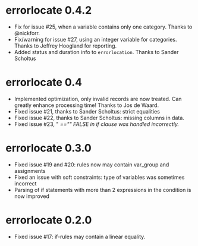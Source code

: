 # errorlocate 0.4.2

* Fix for issue #25, when a variable contains only one category. Thanks to @nickforr.
* Fix/warning for issue #27, using an integer variable for categories. Thanks to Jeffrey Hoogland for reporting.
* Added status and duration info to `errorlocation`. Thanks to Sander Scholtus

# errorlocate 0.4

* Implemented optimization, only invalid records are now treated. Can greatly
enhance processing time! Thanks to Jos de Waard.
* Fixed issue #21, thanks to Sander Scholtus: strict equalities
* Fixed issue #22, thanks to Sander Scholtus: missing columns in data.
* Fixed issue #23, "<var> =="" FALSE in if clause was handled incorrectly.

# errorlocate 0.3.0

* Fixed issue #19 and #20: rules now may contain var_group and assignments
* Fixed an issue with soft constraints: type of variables was sometimes incorrect
* Parsing of if statements with more than 2 expressions in the condition is now improved

# errorlocate 0.2.0

* Fixed issue #17: if-rules may contain a linear equality.
